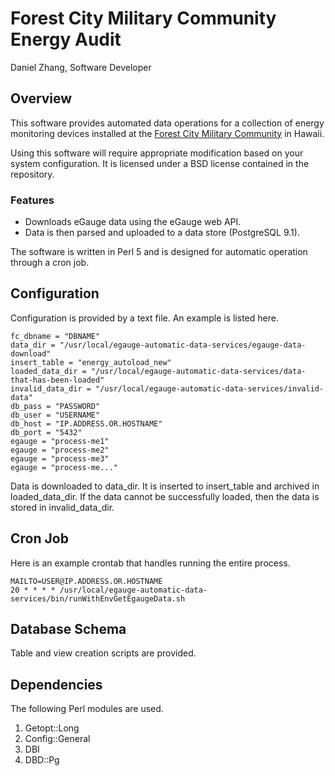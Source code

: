 Forest City Military Community Energy Audit
===========================================

Daniel Zhang, Software Developer

## Overview

This software provides automated data operations for a collection of
energy monitoring devices installed at the [Forest City Military
Community](http://www.forestcity.net) in Hawaii.

Using this software will require appropriate modification based on
your system configuration. It is licensed under a BSD license
contained in the repository.

### Features 

* Downloads eGauge data using the eGauge web API. 
* Data is then parsed and uploaded to a data store (PostgreSQL 9.1).

The software is written in Perl 5 and is designed for automatic operation
through a cron job.

## Configuration

Configuration is provided by a text file. An example is listed here.

    fc_dbname = "DBNAME"
    data_dir = "/usr/local/egauge-automatic-data-services/egauge-data-download"
    insert_table = "energy_autoload_new"
    loaded_data_dir = "/usr/local/egauge-automatic-data-services/data-that-has-been-loaded"
    invalid_data_dir = "/usr/local/egauge-automatic-data-services/invalid-data"
    db_pass = "PASSWORD"
    db_user = "USERNAME"
    db_host = "IP.ADDRESS.OR.HOSTNAME"
    db_port = "5432"
    egauge = "process-me1"
    egauge = "process-me2"
    egauge = "process-me3"
    egauge = "process-me..."

Data is downloaded to data_dir. It is inserted to insert_table and
archived in loaded_data_dir. If the data cannot be successfully
loaded, then the data is stored in invalid_data_dir.

## Cron Job

Here is an example crontab that handles running the entire process.

    MAILTO=USER@IP.ADDRESS.OR.HOSTNAME
    20 * * * * /usr/local/egauge-automatic-data-services/bin/runWithEnvGetEgaugeData.sh

## Database Schema

Table and view creation scripts are provided.

## Dependencies

The following Perl modules are used.

1. Getopt::Long
2. Config::General
3. DBI
4. DBD::Pg

